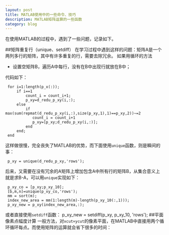 ```yaml
---
layout: post
title: MATLAB使用中的一些命令、技巧
description: MATLAB矩阵运算的一些函数
category: blog
---
```


在使用MATLAB的过程中，遇到了一些问题，记录如下。

##矩阵重复行（unique、setdiff）
在学习过程中遇到这样的问题：矩阵A是一个两列多行的矩阵，其中有许多重复的行，需要去除冗余。
如果用循环的方法

- 设置空矩阵B，遍历A中每行，没有在B中出现行就放在B中；

代码如下：

     for i=1:length(p_x(:));
         if i==1
             count_i = count_i+1;
             p_xy=d_redu_p_xy(i,:);
         else
             if max(sum(repmat(d_redu_p_xy(i,:),size(p_xy,1),1)==p_xy,2))~=2
                count_i = count_i+1
                p_xy=[p_xy;d_redu_p_xy(i,:)];
             end
         end;
     end
这样做很慢，完全丧失了MATLAB的优势，而下面使用`unique`函数，则是瞬间的事：

     p_xy = unique(d_redu_p_xy,'rows');
后来，又需要在没有冗余的A矩阵上增加包含A中所有行的矩阵B，从集合意义上就是求B-A，可以用`unique`实现如下：

     p_xy_co = [p_xy;p_xy_10];
     [b,m,n]=unique(p_xy_co,'rows');
     mm = sort(m);
     index_new_area = mm(1:length(m)-length(p_xy_10(:,1)));
     p_xy_new = p_xy(index_new_area,:);
或者直接使用`setdiff`函数：
     p_xy_new = setdiff(p_xy, p_xy_10, 'rows');
##平面像素点幅度计算
一般方法，对`xcut×ycut`的像素平面，在MATLAB中直接用两个循环循环每点。而使用矩阵的运算就会省下很多的时间：
